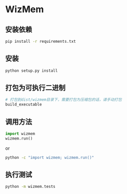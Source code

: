 # WizMem

## 安装依赖

```bash
pip install -r requirements.txt
```

## 安装

``` bash
python setup.py install
```

## 打包为可执行二进制

``` bash
# 打包到dist/wizmem目录下，需要打包为压缩包的话，请手动打包
build_executable
```

## 调用方法

```python
import wizmem
wizmem.run()
```

or

```bash
python -c "import wizmem; wizmem.run()"
```

## 执行测试

``` bash
python -m wizmem.tests
```

